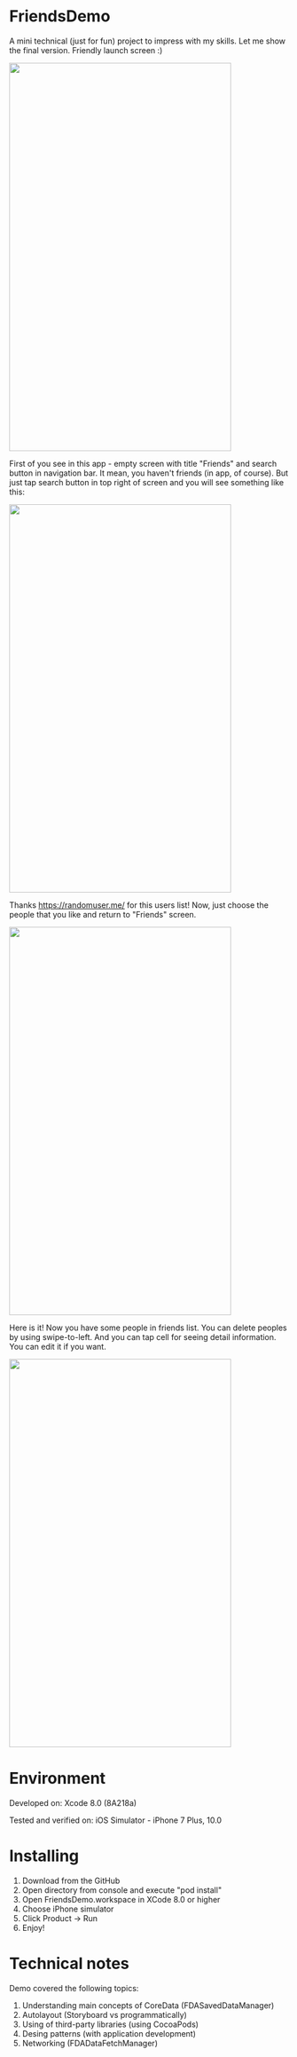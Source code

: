 # FriendsDemo

A mini technical (just for fun) project to impress with my skills. Let me show the final version.
Friendly launch screen :)

<img src="https://s11.postimg.org/mi6oxhf5f/Simulator_Screen_Shot_23_Nov_2016_15_23_40.png" width="400" height="700">

First of you see in this app - empty screen with title "Friends" and search button in navigation bar. It mean, you haven't friends (in app, of course). But just tap search button in top right of screen and you will see something like this:

<img src="https://s11.postimg.org/a29z3qltf/Simulator_Screen_Shot_23_Nov_2016_15_23_27.png" width="400" height="700">

Thanks https://randomuser.me/ for this users list! Now, just choose the people that you like and return to "Friends" screen.

<img src="https://s11.postimg.org/c4aghzjsj/Simulator_Screen_Shot_23_Nov_2016_15_23_01.png" width="400" height="700">

Here is it! Now you have some people in friends list. You can delete peoples by using swipe-to-left. And you can tap cell for seeing detail information. You can edit it if you want.

<img src="https://s11.postimg.org/6u5hqozjn/Simulator_Screen_Shot_23_Nov_2016_15_23_15.png" width="400" height="700">

# Environment
Developed on:
Xcode 8.0 (8A218a)

Tested and verified on:
iOS Simulator - iPhone 7 Plus, 10.0

# Installing
1. Download from the GitHub
2. Open directory from console and execute "pod install"
3. Open FriendsDemo.workspace in XCode 8.0 or higher
4. Choose iPhone simulator
5. Click Product -> Run
6. Enjoy!

# Technical notes
Demo covered the following topics:

1. Understanding main concepts of CoreData (FDASavedDataManager)
2. Autolayout (Storyboard vs programmatically)
3. Using of third-party libraries (using CocoaPods)
4. Desing patterns (with application development)
5. Networking (FDADataFetchManager)


